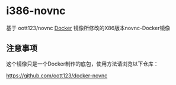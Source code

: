 # i386-novnc
基于 oott123/novnc [Docker](https://hub.docker.com/r/oott123/novnc) 镜像所修改的X86版本novnc-Docker镜像
## 注意事项
这个镜像只是一个Docker制作的底包，使用方法请浏览以下仓库：
  
https://github.com/oott123/docker-novnc
